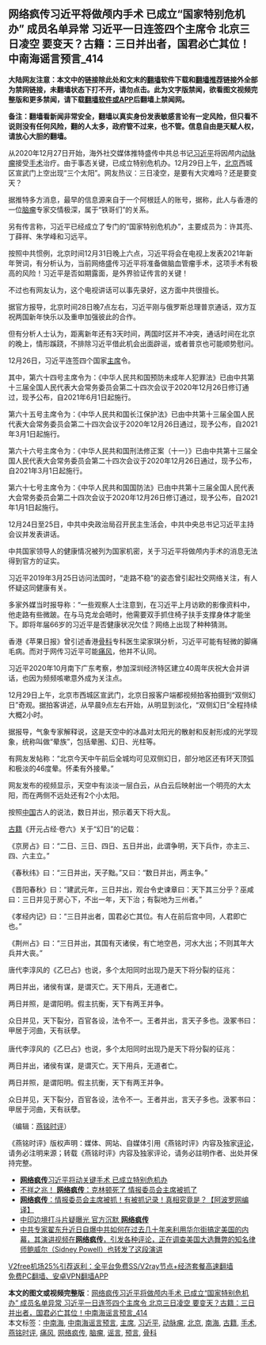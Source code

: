 <h2>网络疯传习近平将做颅内手术 已成立“国家特别危机办” 成员名单异常 习近平一日连签四个主席令 北京三日凌空 要变天？古籍：三日并出者，国君必亡其位！中南海谣言预言_414</h2> <p class="notice"><b>大陆网友注意：本文中的链接除此处和文末的<a href="https://github.com/bannedbook/fanqiang" >翻墙</a>软件下载和<a href="https://github.com/killgcd/justmysocks/blob/master/README.md">翻墙推荐</a>链接外全部为禁网链接，未翻墙状态下打不开，请勿点击。此为文字版禁闻，欲看图文视频完整版和更多禁闻，请下载<a href="https://github.com/bannedbook/fanqiang">翻墙软件或APP</a>后翻墙上禁闻网。</p><p>备注：翻墙看新闻非常安全，翻墙以真实身份发表敏感言论有一定风险，但只看不说则没有任何风险，翻的人太多，政府管不过来，也不管。信息自由是天赋人权，请放心大胆的翻墙。</b></p>  <div class="entry">  <p></p> <p>从2020年12月27日开始&#65292;海外社交媒体推特盛传中共总书记<a href="https://www.bannedbook.org/bnews/tag/%e4%b9%a0%e8%bf%91%e5%b9%b3/" class="st_tag internal_tag" rel="tag" title="标签 习近平 下的日志">习近平</a>将因颅内<a href="https://www.bannedbook.org/bnews/tag/%e5%8a%a8%e8%84%89%e7%98%a4/" class="st_tag internal_tag" rel="tag" title="标签 动脉瘤 下的日志">动脉瘤</a>接受<a href="https://www.bannedbook.org/bnews/tag/%e6%89%8b%e6%9c%af/" class="st_tag internal_tag" rel="tag" title="标签 手术 下的日志">手术</a>治疗&#12290;由于事态关键&#65292;已成立特别危机办&#12290;12月29日上午&#65292;<a href="https://www.bannedbook.org/bnews/tag/%e5%8c%97%e4%ba%ac/" class="st_tag internal_tag" rel="tag" title="标签 北京 下的日志">北京</a>西城区宣武门上空出现&#8220;三个太阳&#8221;&#12290;网友热议&#65306;三日凌空&#65292;是要有大灾难吗&#65311;还是要变天&#65311; </p> <p>   据推特多方消息&#65292;最早的信息源来自于一个阿根廷人的账号&#65292;据称&#65292;此人与香港的一位<a href="https://www.bannedbook.org/bnews/tag/%E8%84%91%E7%98%A4/" class="st_tag internal_tag" rel="tag" title="标签 脑瘤 下的日志">脑瘤</a>专家交情极深&#65292;属于&#8220;铁哥们&#8221;的关系&#12290;</p> <p>另有传言称&#65292;习近平已经成立了专门的&#8220;国家特别危机办&#8221;&#65292;主要成员为&#65306;许其亮&#12289;丁薛祥&#12289;朱学峰和习远平&#12290;</p> <p>按照中共惯例&#65292;北京时间12月31日晚上六点&#65292;习近平将会在电视上发表2021年新年贺词&#65292;有分析认为&#65292;当前网络盛传习近平将准备做脑血管瘤手术&#65292;这项手术有极高的风险&#65281;习近平是否如期露面&#65292;是外界验证传言的关键&#65281;</p> <p>不过也有网友认为&#65292;这个电视讲话可以事先录好&#65292;这方面中共很擅长&#12290;</p> <p>据官方报导&#65292;北京时间28日晚7点左右&#65292;习近平刚与俄罗斯总理普京通话&#65292;双方互祝两国新年快乐以及重申加强彼此的合作&#12290;</p> <p>但有分析人士认为&#65292;距离新年还有3天时间&#65292;两国时区并不冲突&#65292;通话时间在北京的晚上&#65292;情形蹊跷&#65292;不排除习近平借此机会出面辟谣&#65292;或者普京也可能顺势慰问&#12290;</p> <p>   12月26日&#65292;习近平连签四个国家<a href="https://www.bannedbook.org/bnews/tag/%E4%B8%BB%E5%B8%AD/" class="st_tag internal_tag" rel="tag" title="标签 主席 下的日志">主席</a>令&#12290;</p> <p>其中&#65292;第六十四号主席令为&#65306;&#12298;中华人民共和国预防未成年人犯罪法&#12299;已由中共第十三届全国人民代表大会常务委员会第二十四次会议于2020年12月26日修订通过&#65292;现予公布&#65292;自2021年6月1日起施行&#12290;</p>  <p>第六十五号主席令为&#65306;&#12298;中华人民共和国长江保护法&#12299;已由中共第十三届全国人民代表大会常务委员会第二十四次会议于2020年12月26日通过&#65292;现予公布&#65292;自2021年3月1日起施行&#12290;</p> <p>第六十六号主席令为&#65306;&#12298;中华人民共和国刑法修正案&#65288;十一&#65289;&#12299;已由中共第十三届全国人民代表大会常务委员会第二十四次会议于2020年12月26日通过&#65292;现予公布&#65292;自2021年3月1日起施行&#12290;</p> <p>第六十七号主席令为&#65306;&#12298;中华人民共和国国防法&#12299;已由中共第十三届全国人民代表大会常务委员会第二十四次会议于2020年12月26日修订通过&#65292;现予公布&#65292;自2021年1月1日起施行&#12290;</p> <p>12月24日至25日&#65292;中共中央政治局召开民主生活会&#65292;中共中央总书记习近平主持会议并发表讲话&#12290;</p> <p>   中共国家领导人的健康情况被列为国家机密&#65292;关于习近平将做颅内手术的消息无法得到官方的证实&#12290;</p> <p>习近平2019年3月25日访问法国时&#65292;&#8220;走路不稳&#8221;的姿态曾引起社交网络关注&#65292;有人怀疑这同健康有关&#12290;</p> <p>多家外媒当时报导称&#65306;&#8220;一些观察人士注意到&#65292;在习近平上月访欧的影像资料中&#65292;他走路有些微跛&#12290;在与马克龙会晤时&#65292;他需要双手抓住椅子扶手支撑身体才能坐下&#12290;即将年届66岁的习近平是否健康状况欠佳&#65311;网络上出现了种种猜测&#12290;</p> <p>香港&#12298;苹果日报&#12299;曾引述香港<a href="https://www.bannedbook.org/bnews/tag/%e9%aa%a8%e7%a7%91/" class="st_tag internal_tag" rel="tag" title="标签 骨科 下的日志">骨科</a>专科医生梁家琪分析&#65292;习近平可能有轻微的脚痛毛病&#12290;而对于网传习近平可能<a href="https://www.bannedbook.org/bnews/tag/%E7%97%9B%E9%A3%8E/" class="st_tag internal_tag" rel="tag" title="标签 痛风 下的日志">痛风</a>&#65292;他并不认同&#12290; </p> <p>习近平2020年10月南下广东考察&#65292;参加深圳经济特区建立40周年庆祝大会并讲话&#65292;也因为频频咳嗽意外成为关注点&#12290;</p> <p>   12月29日上午&#65292;北京市西城区宣武门&#65292;北京日报客户端都视频拍客拍摄到&#8220;双侧幻日&#8221;奇观&#12290;据拍客讲述&#65292;从早晨9点左右开始&#65292;从明显到淡化&#65292;&#8220;双侧幻日&#8221;全程持续大概2小时&#12290;</p>  <p></p> <p>据报导&#65292;气象专家解释说&#65292;这是天空中的冰晶对太阳光的散射和反射形成的光学现象&#65292;统称叫做&#8220;晕族&#8221;&#65292;包括晕圈&#12289;幻日&#12289;光柱等&#12290;</p> <p>有网友发帖称&#65306;&#8220;北京今天中午前后全城均可见双侧幻日&#65292;部分地区还有环天顶弧和极淡的46度晕&#12290;怀柔有外接晕&#12290;&#8221;</p> <p>网友发布的视频显示&#65292;天空中有淡淡一层白云&#65292;从白云后映射出一个明亮的大太阳&#65292;而在两侧不远处还有2个小太阳&#12290;</p> <p>     按照<span class='wp_keywordlink_affiliate'><a href="https://www.bannedbook.org/" title="中国" target="_blank">中国</a></span>古人的说法&#65292;数日并出&#65292;预示着天下将大乱&#12290; </p> <p><a href="https://www.bannedbook.org/bnews/tag/%e5%8f%a4%e7%b1%8d/" class="st_tag internal_tag" rel="tag" title="标签 古籍 下的日志">古籍</a>&#12298;开元占经&#183;卷六&#12299;关于&#8220;幻日&#8221;的记载&#65306;</p> <p>&#12298;京房占&#12299;曰&#65306;&#8220;二日&#12289;三日&#12289;四日&#12289;五日并出&#65292;此谓争明&#65292;天下兵作&#65292;亦主三&#12289;四&#12289;六主立&#12290;&#8221;</p> <p>&#12298;春秋纬&#12299;曰&#65306;&#8220;三日并出&#65292;天子黜&#12290;&#8221;又曰&#65306;&#8220;数日并出&#65292;两主争&#12290;&#8221;</p> <p>&#12298;晋阳春秋&#12299;曰&#65306;&#8220;建武元年&#65292;三日并出&#65292;观台令史谏章曰&#65306;天下其三分乎&#65311;巫咸曰&#65306;三日并见于房心下&#65292;不出一年&#65292;天下治&#65307;有裂地为三州者&#12290;&#8221;</p> <p>&#12298;孝经内记&#12299;曰&#65306;&#8220;三日并出者&#65292;国君必亡其位&#12290;有人在前后宫中同&#65292;人君即亡也&#12290;&#8221;</p>  <p>&#12298;荆州占&#12299;曰&#65306;&#8220;三日并出&#65292;其国有灭诸侯&#65292;有亡地空邑&#65292;河水大出&#65307;不则其年大兵并大丧&#12290;&#8221;</p> <p>     唐代李淳风的&#12298;乙巳占&#12299;也说&#65292;多个太阳同时出现乃是天下将分裂的征兆&#65306;</p> <p>两日并出&#65292;诸侯有谋&#65292;是谓灭亡&#12290;天下用兵&#65292;无道者亡&#12290;</p> <p>两日并照&#65292;是谓阳明&#12290;假主抗衡&#65292;天下有两王并争&#12290;</p> <p>众日并见&#65292;天下裂分&#65292;百官各设&#65292;法令不一&#12290;王者并出&#65292;言天子多也&#12290;汲冢书曰&#65306;甲居于河曲&#65292;天有祅孽&#12290;<br />&nbsp;<br />唐代李淳风的&#12298;乙巳占&#12299;也说&#65292;多个太阳同时出现乃是天下将分裂的征兆&#65306;</p> <p>两日并出&#65292;诸侯有谋&#65292;是谓灭亡&#12290;天下用兵&#65292;无道者亡&#12290;</p> <p>两日并照&#65292;是谓阳明&#12290;假主抗衡&#65292;天下有两王并争&#12290;</p> <p>众日并见&#65292;天下裂分&#65292;百官各设&#65292;法令不一&#12290;王者并出&#65292;言天子多也&#12290;汲冢书曰&#65306;甲居于河曲&#65292;天有祅孽&#12290; </p> <p>&#65288;编辑&#65306;<a href="https://www.bannedbook.org/bnews/tag/%e7%87%95%e9%93%ad%e6%97%b6%e8%af%84/" class="st_tag internal_tag" rel="tag" title="标签 燕铭时评 下的日志">燕铭时评</a>&#65289;</p> <p>&#12298;燕铭时评&#12299;版权声明&#65306;媒体&#12289;网站&#12289;自媒体引用&#12298;燕铭时评&#12299;内容及独家<span class='wp_keywordlink_affiliate'><a href="https://www.bannedbook.org/bnews/comments/" title="新闻评论" target="_blank">评论</a></span>&#65292;请务必注明来源&#65307;转载&#12298;燕铭时评&#12299;内容及独家评论&#65292;请务必註明作者&#12289;出处并保持完整&#12290;  </p>  <ul class='op-related-articles' title='相关阅读'> <li><a href='https://www.bannedbook.org/bnews/comments/20201229/1457260.html' target='_blank'><b>网络疯传</b>习近平将动关键手术 已成立特别危机办</a></li> <li><a href='https://www.bannedbook.org/bnews/comments/20201227/1455701.html' target='_blank'>不祥之兆！ <b>网络疯传</b>：克林顿死了 情报委员会主席被抓了</a></li> <li><a href='https://www.bannedbook.org/bnews/topimagenews/20201226/1455399.html' target='_blank'><b>网络疯传</b>：情报委员会主席被抓！有被抓记录！真相究竟是？【阿波罗网编译】</a></li> <li><a href='https://www.bannedbook.org/bnews/cbnews/20201210/1445020.html' target='_blank'>中印边境打斗片疑曝光 官方沉默 <b>网络疯传</b></a></li> <li><a href='https://www.bannedbook.org/bnews/bannedvideo/20201208/1444259.html' target='_blank'>中共专家翟东升近日自爆中共如何在过去几十年来利用华尔街搞定美国的内幕，其演讲视频在<b>网络疯传</b>，引发各种评论，正在调查美国大选舞弊的知名律师鲍威尔（Sidney Powell）也转发了这段演讲</a></li> </ul> <p class="texttj"> <a href="https://github.com/bannedbook/fanqiang/wiki/V2ray%E6%9C%BA%E5%9C%BA" target="_blank">V2free机场25%引荐返利：全平台免费SS/V2ray节点+经济套餐高速翻墙</a><br/> <a href="https://github.com/bannedbook/fanqiang/wiki/%E7%A6%81%E9%97%BB%E7%BD%91%E5%AE%89%E5%8D%93%E7%BF%BB%E5%A2%99%E6%96%B0%E9%97%BBAPP" target="_blank">免费PC翻墙、安卓VPN翻墙APP</a></p><p> </p><a name='sharetosocial'></a>       <div><b>本文的图文或视频完整版</b>：<a href='https://www.bannedbook.org/bnews/comments/20201230/1457381.html'>网络疯传习近平将做颅内手术 已成立“国家特别危机办” 成员名单异常 习近平一日连签四个主席令 北京三日凌空 要变天？古籍：三日并出者，国君必亡其位！中南海谣言预言_414</a></div>  </div><!--END ENTRY--> <div class="postfooter"> <div>本文标签：<a href="https://www.bannedbook.org/bnews/tag/%e4%b8%ad%e5%8d%97%e6%b5%b7/" rel="tag">中南海</a>, <a href="https://www.bannedbook.org/bnews/tag/%e4%b8%ad%e5%8d%97%e6%b5%b7%e8%b0%a3%e8%a8%80%e9%a2%84%e8%a8%80/" rel="tag">中南海谣言预言</a>, <a href="https://www.bannedbook.org/bnews/tag/%E4%B8%BB%E5%B8%AD/" rel="tag">主席</a>, <a href="https://www.bannedbook.org/bnews/tag/%e4%b9%a0%e8%bf%91%e5%b9%b3/" rel="tag">习近平</a>, <a href="https://www.bannedbook.org/bnews/tag/%e5%8a%a8%e8%84%89%e7%98%a4/" rel="tag">动脉瘤</a>, <a href="https://www.bannedbook.org/bnews/tag/%e5%8c%97%e4%ba%ac/" rel="tag">北京</a>, <a href="https://www.bannedbook.org/bnews/tag/%e5%8d%97%e6%b5%b7/" rel="tag">南海</a>, <a href="https://www.bannedbook.org/bnews/tag/%e5%8f%a4%e7%b1%8d/" rel="tag">古籍</a>, <a href="https://www.bannedbook.org/bnews/tag/%e6%89%8b%e6%9c%af/" rel="tag">手术</a>, <a href="https://www.bannedbook.org/bnews/tag/%e7%87%95%e9%93%ad%e6%97%b6%e8%af%84/" rel="tag">燕铭时评</a>, <a href="https://www.bannedbook.org/bnews/tag/%E7%97%9B%E9%A3%8E/" rel="tag">痛风</a>, <a href="https://www.bannedbook.org/bnews/tag/%e7%bd%91%e7%bb%9c%e7%96%af%e4%bc%a0/" rel="tag">网络疯传</a>, <a href="https://www.bannedbook.org/bnews/tag/%E8%84%91%E7%98%A4/" rel="tag">脑瘤</a>, <a href="https://www.bannedbook.org/bnews/tag/%E8%B0%A3%E8%A8%80/" rel="tag">谣言</a>, <a href="https://www.bannedbook.org/bnews/tag/%e9%a2%84%e8%a8%80/" rel="tag">预言</a>, <a href="https://www.bannedbook.org/bnews/tag/%e9%aa%a8%e7%a7%91/" rel="tag">骨科</a></div>  </div><!--END POSTFOOTER--> 